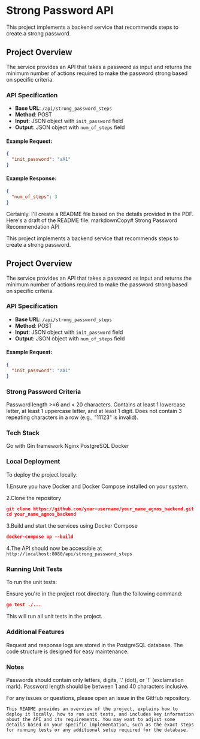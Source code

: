 # Strong Password API

This project implements a backend service that recommends steps to create a strong password.

## Project Overview

The service provides an API that takes a password as input and returns the minimum number of actions required to make the password strong based on specific criteria.

### API Specification

- **Base URL**: `/api/strong_password_steps`
- **Method**: POST
- **Input**: JSON object with `init_password` field
- **Output**: JSON object with `num_of_steps` field

#### Example Request:
```json
{
  "init_password": "aA1"
}
```

#### Example Response:
```json
{
  "num_of_steps": 3
}
```

Certainly. I'll create a README file based on the details provided in the PDF. Here's a draft of the README file:
markdownCopy# Strong Password Recommendation API

This project implements a backend service that recommends steps to create a strong password.

## Project Overview

The service provides an API that takes a password as input and returns the minimum number of actions required to make the password strong based on specific criteria.

### API Specification

- **Base URL**: `/api/strong_password_steps`
- **Method**: POST
- **Input**: JSON object with `init_password` field
- **Output**: JSON object with `num_of_steps` field

#### Example Request:
```json
{
  "init_password": "aA1"
}
```
### Strong Password Criteria

Password length >=6 and < 20 characters.
Contains at least 1 lowercase letter, at least 1 uppercase letter, and at least 1 digit.
Does not contain 3 repeating characters in a row (e.g., "11123" is invalid).

### Tech Stack

Go with Gin framework
Nginx
PostgreSQL
Docker

### Local Deployment
To deploy the project locally:

1.Ensure you have Docker and Docker Compose installed on your system.

2.Clone the repository
```json
git clone https://github.com/your-username/your_name_agnos_backend.git
cd your_name_agnos_backend
```

3.Build and start the services using Docker Compose
```json
docker-compose up --build
```

4.The API should now be accessible at
`http://localhost:8080/api/strong_password_steps`


### Running Unit Tests
To run the unit tests:

Ensure you're in the project root directory.
Run the following command:
```json
go test ./...
```
This will run all unit tests in the project.

### Additional Features

Request and response logs are stored in the PostgreSQL database.
The code structure is designed for easy maintenance.


### Notes

Passwords should contain only letters, digits, '.' (dot), or '!' (exclamation mark).
Password length should be between 1 and 40 characters inclusive.

For any issues or questions, please open an issue in the GitHub repository.

`This README provides an overview of the project, explains how to deploy it locally, how to run unit tests, and includes key information about the API and its requirements. You may want to adjust some details based on your specific implementation, such as the exact steps for running tests or any additional setup required for the database.`